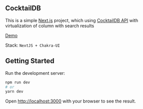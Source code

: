 ## CocktailDB

This is a simple [Next.js](https://nextjs.org/) project, which using [CocktailDB API](https://www.thecocktaildb.com/api.php) with virtualization of column with search results

[Demo](https://cocktaildb-gamma.vercel.app/)

Stack: `NextJS + Chakra-UI`

## Getting Started

Run the development server:

```bash
npm run dev
# or
yarn dev
```

Open [http://localhost:3000](http://localhost:3000) with your browser to see the result.
